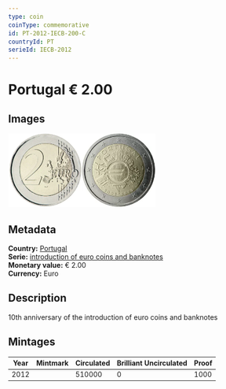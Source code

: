 ```yaml
---
type: coin
coinType: commemorative
id: PT-2012-IECB-200-C
countryId: PT
serieId: IECB-2012
---
```


# Portugal € 2.00

## Images

<img src="../../Images/common-2007-200.webp" height="150" alt="Front image"><img src="Images/PT-2012-200.webp" height="150" alt="Back image">

## Metadata

**Country:** [Portugal](../../Countries/Portugal/index.md)\
**Serie:** [introduction of euro coins and banknotes](index.md)\
**Monetary value:** € 2.00\
**Currency:** Euro

## Description

10th anniversary of the introduction of euro coins and banknotes

## Mintages

| Year | Mintmark | Circulated | Brilliant Uncirculated | Proof |
| ---- | -------- | ---------- | ---------------------- | ----- |
| 2012 |  | 510000 | 0 | 1000 |
